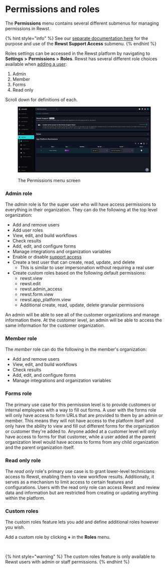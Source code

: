# Permissions and roles

The **Permissions** menu contains several different submenus for managing permissions in Rewst.

{% hint style="info" %}
See our [separate documentation here](../../support-and-community/roc-support/rewst-support-allow-write-access.md) for the purpose and use of the **Rewst Support Access** submenu.&#x20;
{% endhint %}

Roles settings can be accessed in the Rewst platform by navigating to **Settings** **>** **Permissions** **>** **Roles**. Rewst has several different role choices available when [adding a user](user-management.md#add-and-remove-users-from-rewst):

1. Admin
2. Member
3. Forms
4. Read only

Scroll down for definitions of each.

<figure><img src="../../.gitbook/assets/image (43).png" alt=""><figcaption><p>The Permissions menu screen</p></figcaption></figure>

### Admin role

The _admin_ role is for the super user who will have access permissions to everything in their organization. They can do the following at the top level organization:

* Add and remove users
* Add user roles
* View, edit, and build workflows
* Check results
* Add, edit, and configure forms
* Manage integrations and organization variables
* Enable or disable [support access](../../support-and-community/roc-support/rewst-support-allow-write-access.md#what-is-support-access)
* Create a test user that can create, read, update, and delete
  * This is similar to user impersonation without requiring a real user
* Create custom roles based on the following default permissions:
  * rewst.view
  * rewst.edit
  * rewst.admin\_access
  * rewst.form.view
  * rewst.app\_platform.view
  * Additional create, read, update, delete granular permissions

An admin will be able to see all of the customer organizations and manage information there. At the customer level, an admin will be able to access the same information for the customer organization.

### Member role

The _member_ role can do the following in the member's organization:

* Add and remove users
* View, edit, and build workflows
* Check results
* Add, edit, and configure forms
* Manage integrations and organization variables

### Forms role

The primary use case for this permission level is to provide customers or internal employees with a way to fill out forms. A user with the forms role will only have access to form URLs that are provided to them by an admin or member. This means they will not have access to the platform itself and only have the ability to view and fill out different forms for the organization or customer they're added to. Anyone added at a customer level will only have access to forms for that customer, while a user added at the parent organization level would have access to forms from any child organization and the parent organization itself.

### Read only role

The _read only_ role's primary use case is to grant lower-level technicians access to Rewst, enabling them to view workflow results. Additionally, it serves as a mechanism to limit access to certain features and configurations. Users with the read only role can access Rewst and review data and information but are restricted from creating or updating anything within the platform.

### Custom roles

The custom roles feature lets you add and define additional roles however you wish.&#x20;

Add a custom role by clicking **+** in the **Roles** menu.

<figure><img src="../../.gitbook/assets/Screenshot 2025-01-10 at 11.06.34 AM.png" alt="" width="366"><figcaption></figcaption></figure>

{% hint style="warning" %}
The custom roles feature is only available to Rewst users with admin or staff permissions.
{% endhint %}

